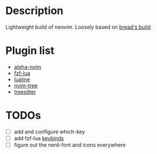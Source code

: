 # Description
Lightweight build of neovim. Loosely based on [bread's build](https://github.com/BreadOnPenguins/nvim)

# Plugin list
- [alpha-nvim](https://github.com/goolord/alpha-nvim)
- [fzf-lua](https://github.com/ibhagwan/fzf-lua)
- [lualine](https://github.com/nvim-lualine/lualine.nvim)
- [nvim-tree](https://github.com/nvim-tree/nvim-tree.lua)
- [treesitter](https://github.com/nvim-treesitter/nvim-treesitter)

# TODOs
- [ ] add and configure which-key
- [ ] add fzf-lua [keybinds](https://github.com/ibhagwan/fzf-lua?tab=readme-ov-file#commands)
- [ ] figure out the nerd-font and icons everywhere
